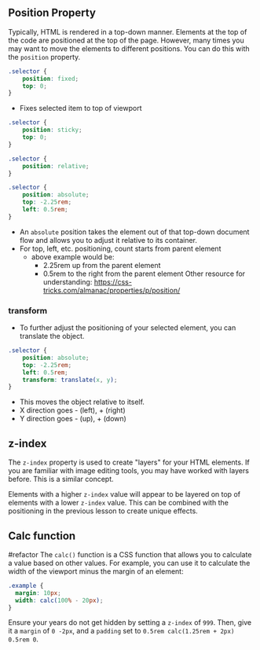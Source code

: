 ## Position Property
Typically, HTML is rendered in a top-down manner. Elements at the top of the code are positioned at the top of the page. However, many times you may want to move the elements to different positions. You can do this with the `position` property.
```css
.selector {
	position: fixed;
	top: 0;
}
```
- Fixes selected item to top of viewport

```css
.selector {
	position: sticky;
	top: 0;
}
```

```css
.selector {
	position: relative;
}
```

```css
.selector {
	position: absolute;
	top: -2.25rem;
	left: 0.5rem;
}
```
- An `absolute` position takes the element out of that top-down document flow and allows you to adjust it relative to its container.
- For top, left, etc. positioning, count starts from parent element
	- above example would be:
		- 2.25rem up from the parent element
		- 0.5rem to the right from the parent element
Other resource for understanding: https://css-tricks.com/almanac/properties/p/position/

### transform
- To further adjust the positioning of your selected element, you can translate the object. 
```css
.selector {
	position: absolute;
	top: -2.25rem;
	left: 0.5rem;
	transform: translate(x, y);
}
```
- This moves the object relative to itself. 
- X direction goes  - (left), + (right) 
- Y direction goes  - (up), + (down)

## z-index
The `z-index` property is used to create "layers" for your HTML elements. If you are familiar with image editing tools, you may have worked with layers before. This is a similar concept.

Elements with a higher `z-index` value will appear to be layered on top of elements with a lower `z-index` value. This can be combined with the positioning in the previous lesson to create unique effects.

## Calc function
#refactor 
The `calc()` function is a CSS function that allows you to calculate a value based on other values. For example, you can use it to calculate the width of the viewport minus the margin of an element:

```css
.example {
  margin: 10px;
  width: calc(100% - 20px);
}
```

Ensure your years do not get hidden by setting a `z-index` of `999`. Then, give it a `margin` of `0 -2px`, and a `padding` set to `0.5rem calc(1.25rem + 2px) 0.5rem 0`.